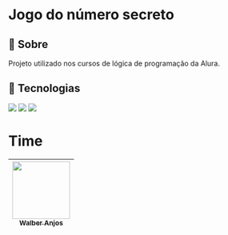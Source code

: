 <h1>Jogo do número secreto</h1>

<h2> 🔖 Sobre</h2>
<p>Projeto utilizado nos cursos de lógica de programação da Alura.</p>

## 🚀 Tecnologias
<div>
  <img src="https://img.shields.io/badge/HTML-239120?style=for-the-badge&logo=html5&logoColor=white">
  <img src="https://img.shields.io/badge/CSS-239120?&style=for-the-badge&logo=css3&logoColor=white">
  <img src="https://img.shields.io/badge/JavaScript-F7DF1E?style=for-the-badge&logo=javascript&logoColor=black">
</div>

# Time
| [<img loading="lazy" src="https://avatars.githubusercontent.com/u/191303450?s=400&u=0d57a7004fe42af8154f919de3de413e1e6b35b6&v=4" width=115><br><sub>Walber Anjos</sub>](https://github.com/devanjosw)   |
| :---: |

